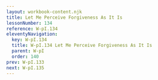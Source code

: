 ```yaml
---
layout: workbook-content.njk
title: Let Me Perceive Forgiveness As It Is
lessonNumber: 134
reference: W-pI.134
eleventyNavigation:
  key: W-pI.134
  title: W-pI.134 Let Me Perceive Forgiveness As It Is
  parent: W-pI
  order: 140
prev: W-pI.133
next: W-pI.135
---
```


<div id=17 class=zero-height></div>

